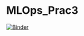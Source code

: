 # MLOps_Prac3

[![Binder](https://mybinder.org/badge_logo.svg)](https://mybinder.org/v2/gh/nakul010/MLOps_Prac3/HEAD)
